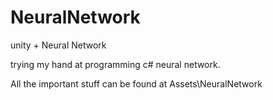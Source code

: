 # NeuralNetwork
unity + Neural Network

trying my hand at programming c# neural network.

All the important stuff can be found at Assets\NeuralNetwork